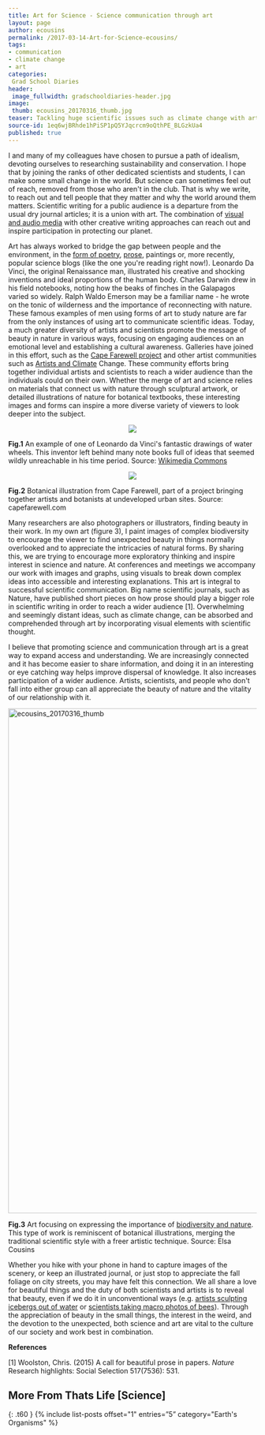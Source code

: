 ```yaml
---
title: Art for Science - Science communication through art
layout: page
author: ecousins
permalink: /2017-03-14-Art-for-Science-ecousins/
tags:
- communication
- climate change
- art
categories:
 Grad School Diaries
header:
 image_fullwidth: gradschooldiaries-header.jpg
image:
 thumb: ecousins_20170316_thumb.jpg
teaser: Tackling huge scientific issues such as climate change with art can help form a cultural connection
source-id: 1eq6wjBRhde1hPiSP1pQ5YJqcrcm9oQthPE_BLGzkUa4
published: true
---
```


I and many of my colleagues have chosen to pursue a path of idealism, devoting ourselves to researching sustainability and conservation. I hope that by joining the ranks of other dedicated scientists and students, I can make some small change in the world. But science can sometimes feel out of reach, removed from those who aren't in the club. That is why we write, to reach out and tell people that they matter and why the world around them matters. Scientific writing for a public audience is a departure from the usual dry journal articles; it is a union with art. The combination of [visual and audio media](https://www.beforetheflood.com/) with other creative writing approaches can reach out and inspire participation in protecting our planet. 

Art has always worked to bridge the gap between people and the environment, in the [form of poetry](https://www.poets.org/poetsorg/poet/ralph-waldo-emerson), [prose](http://www.nature.com/news/a-call-for-beautiful-prose-in-papers-1.16778), paintings or, more recently, popular science blogs (like the one you're reading right now!).  Leonardo Da Vinci, the original Renaissance man, illustrated his creative and shocking inventions and ideal proportions of the human body. Charles Darwin drew in his field notebooks, noting how the beaks of finches in the Galapagos varied so widely. Ralph Waldo Emerson may be a familiar name - he wrote on the tonic of wilderness and the importance of reconnecting with nature. These famous examples of men using forms of art to study nature are far from the only instances of using art to communicate scientific ideas. Today,  a much greater diversity of artists and scientists promote the message of beauty in nature in various ways, focusing on engaging audiences on an emotional level and establishing a cultural awareness. Galleries have joined in this effort, such as the [Cape Farewell project](http://www.capefarewell.com/art.html) and other artist communities such as [Artists and Climate](https://artistsandclimatechange.com/) Change. These community efforts bring together individual artists and scientists to reach a wider audience than the individuals could on their own. Whether the merge of art and science relies on materials that connect us with nature through sculptural artwork, or detailed illustrations of nature for botanical textbooks, these interesting images and forms can inspire a more diverse variety of viewers to look deeper into the subject. 

<div style="text-align:center"><img src ="https://upload.wikimedia.org/wikipedia/commons/1/1d/Facsimile-of-codex-atlanticus-screws-and-water-wheels-laminate.jpg"/></div>

**Fig.1**  An example of one of Leonardo da Vinci's fantastic drawings of water wheels. This inventor left behind many note books full of ideas that seemed wildly unreachable in his time period. Source: [Wikimedia Commons](https://upload.wikimedia.org/wikipedia/commons/1/1d/Facsimile-of-codex-atlanticus-screws-and-water-wheels-laminate.jpg)

<div style="text-align:center"><img src ="http://capefarewell.com/ssp_director/p.php?a=XF9VXis9OiUpPTsyazEzPixgZmAlOjg6Kz85MS4lNyU+Ii0qPyciKD87LiY0&m=1399978360&ext=.jpg"/></div>

**Fig.2** Botanical illustration from Cape Farewell, part of a project bringing together artists and botanists at undeveloped urban sites. Source: capefarewell.com

Many researchers are also photographers or illustrators, finding beauty in their work. In my own art (figure 3), I paint images of complex biodiversity to encourage the viewer to find unexpected beauty in things normally overlooked and to appreciate the intricacies of natural forms. By sharing this, we are trying to encourage more exploratory thinking and inspire interest in science and nature. At conferences and meetings we accompany our work with images and graphs, using visuals to break down complex ideas into accessible and interesting explanations. This art is integral to successful scientific communication.  Big name scientific journals, such as Nature, have published short pieces on how prose should play a bigger role in scientific writing in order to reach a wider audience [1].  Overwhelming and seemingly distant ideas, such as climate change, can be absorbed and comprehended through art by incorporating visual elements with scientific thought. 

I believe that promoting science and communication through art is a great way to expand access and understanding. We are increasingly connected and it has become easier to share information, and doing it in an interesting or eye catching way helps improve dispersal of knowledge. It also increases participation of a wider audience. Artists, scientists, and people who don't fall into either group can all appreciate the beauty of nature and the vitality of our relationship with it.

<a data-flickr-embed="true"  href="https://www.flickr.com/photos/139839751@N06/33058275900/in/dateposted-friend/" title="ecousins_20170316_thumb"><img src="https://c1.staticflickr.com/4/3770/33058275900_df778df9c9_b.jpg" width="771" height="1024" alt="ecousins_20170316_thumb"></a><script async src="//embedr.flickr.com/assets/client-code.js" charset="utf-8"></script>

**Fig.3** Art focusing on expressing the importance of [biodiversity and nature](http://www.elsacousinsart.com). This type of work is reminiscent of botanical illustrations, merging the traditional scientific style with a freer artistic technique.  Source: Elsa Cousins

Whether you hike with your phone in hand to capture images of the scenery, or keep an illustrated journal, or just stop to appreciate the fall foliage on city streets, you may have felt this connection. We all share a love for beautiful things and the duty of both scientists and artists is to reveal that beauty, even if we do it in unconventional ways (e.g. [artists sculpting icebergs out of water](http://www.huffingtonpost.com/2014/07/15/environmental-art_n_5585288.html) or [scientists taking macro photos of bees](http://video.nationalgeographic.com/video/news/140711-droege-bees-vin)). Through the appreciation of beauty in the small things, the interest in the weird, and the devotion to the unexpected, both science and art are vital to the culture of our society and work best in combination. 

**References**

[1] Woolston, Chris. (2015) A call for beautiful prose in papers. *Nature* Research highlights: Social Selection 517(7536): 531.

## More From Thats Life [Science]
{: .t60 }
{% include list-posts offset="1" entries=”5” category="Earth's Organisms" %}
